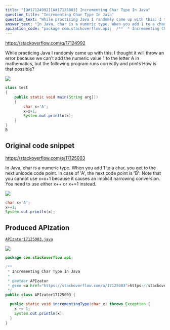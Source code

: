 ```yaml
---
title: "[Q#17124992][A#17125003] Incrementing Char Type In Java"
question_title: "Incrementing Char Type In Java"
question_text: "While practicing Java I randomly came up with this: I thought it will throw an error because we can't add the numeric value 1 to the letter A in mathematics, but the following program runs correctly and prints How is that possible?"
answer_text: "In Java, char is a numeric type. When you add 1 to a char, you get to the next unicode code point. In case of 'A', the next code point is 'B': Note that you cannot use x=x+1 because it causes an implicit narrowing conversion. You need to use either x++ or x+=1 instead."
apization_code: "package com.stackoverflow.api;  /**  * Incrementing Char Type In Java  *  * @author APIzator  * @see <a href=\"https://stackoverflow.com/a/17125003\">https://stackoverflow.com/a/17125003</a>  */ public class APIzator17125003 {    public static void incrementingType(char x) throws Exception {     x += 1;     System.out.println(x);   } }"
---
```


https://stackoverflow.com/q/17124992

While practicing Java I randomly came up with this:
I thought it will throw an error because we can&#x27;t add the numeric value 1 to the letter A in mathematics, but the following program runs correctly and prints
How is that possible?


<div class="code-logo"><img src="/stackoverflow.png" /></div>

```java
class test
{
    public static void main(String arg[])
    {
        char x='A';
        x=x+1;
        System.out.println(x);
    }
}
B
```


## Original code snippet

https://stackoverflow.com/a/17125003

In Java, char is a numeric type. When you add 1 to a char, you get to the next unicode code point. In case of &#x27;A&#x27;, the next code point is &#x27;B&#x27;:
Note that you cannot use x=x+1 because it causes an implicit narrowing conversion. You need to use either x++ or x+=1 instead.

<div class="code-logo"><img src="/stackoverflow.png" /></div>

```java
char x='A';
x+=1;
System.out.println(x);
```

## Produced APIzation

[`APIzator17125003.java`](https://github.com/pasqualesalza/apization-temp-data/raw/master/search/APIzator17125003.java)

<div class="code-logo"><img src="/apizator.png" /></div>

```java
package com.stackoverflow.api;

/**
 * Incrementing Char Type In Java
 *
 * @author APIzator
 * @see <a href="https://stackoverflow.com/a/17125003">https://stackoverflow.com/a/17125003</a>
 */
public class APIzator17125003 {

  public static void incrementingType(char x) throws Exception {
    x += 1;
    System.out.println(x);
  }
}

```